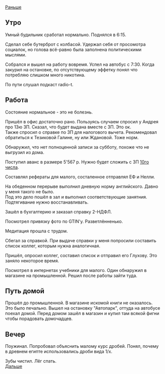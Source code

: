 [Раньше](2021.01.24.md)  
## Утро
Умный будильник сработал нормально. Поднялся в 6:15.

Сделал себе бутерброт с колбасой. Удержал себя от просомотра социалок, но голова всё-равно была заполнена политическими мыслями.

Собрался и вышел на работу вовремя. Успел на автобус с 7:30. Когда закурил на остановке, по отсутствующему эффетку понял что потребляю слишком много никотина.

По пути слушал подкаст radio-t.
## Работа
Состояние нормальное - это не болезнь.

Пришёл в офис достаточно рано. Пользуясь случаем спросил у Андрея про 13ю ЗП. Сказал, что будет выдана вместе с ЗП. Это ок.  
Также спросил о справке по ЗП для налогового вычета. Рекомендовал обратиться к Тезиковой Галине, ну или Ждановой. Тоже норм.

Обнаружил, что нет полноценной записи за субботу, похоже что не выгрузил из дома.

Поступил аванс в размере 5'567 р. Нужно будет сложить с ЗП [10го числа](../02/2021.02.10.md).

Составлял рефераты для малого, состаленное отправлял ЕФ и Нелли.

На обеденном перерыве выполнил дневную норму английского. Давно у меня такого не было.  
Под это дело пошёл в зал и выполнил соответствующие занятния. Подтягивание нужно восстанавливать.

Зашёл в бухгалтерию и заказал справку 2-НДФЛ.

Посмотрел привязку фото по GTIN'у. Разветлённенько.

Медитация прошла с трудом.

Сбегал за справкой. При выдаче справки у меня попросили составить список коллег, которым нужна аналогичная.

Пришёл, опросил коллег, составил список и отправил его Глухову. Это заняло некоторое время.

Посмотрел в интернетах учебники для малого. Один обнаружил в магазине на промышленной. Решил после работы зайти туда.
## Путь домой
Прошёл до промышленной. В магазине искомой книги не оказалось. Это было печально. Вышел на остановку "Автопарк", оттуда на автобусе поехал домой. Перед домом зашёл в магазин и купил там всякой фигни чтобы порадовать домочадцев.
## Вечер
Поужинал. Попробовал объяснить малому курс дробей. Понял, почему в древнем египте использовались дроби вида 1/x.  

Зубы чистил. Лёг спать.  
[Дальше](2021.01.26.md)
